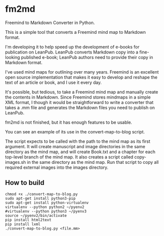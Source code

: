 fm2md
=====

Freemind to Markdown Converter in Python.

This is a simple tool that converts a Freemind mind map to Markdown format.

I'm developing it to help speed up the development of e-books for publication on LeanPub.
LeanPub converts Markdown copy into a fine-looking published e-book;
LeanPub authors need to provide their copy in Markdown format.

I've used mind maps for outlining over many years.
Freemind is an excellent open source implementation that makes it easy to develop and reshape the text of an article
or book, and I use it every day.

It's possible, but tedious, to take a Freemind mind map and manually create the contents in Markdown.
Since Freemind stores mindmaps in a simple XML format, I though it would be straightforward to write a converter
that takes a .mm file and generates the Markdown files you need to publish on LeanPub.

fm2md is not finished, but it has enough features to be usable.

You can see an example of its use in the convert-map-to-blog script.

The script expects to be called with the path to the mind map as its first argument.
It will create manuscript and image directories in the same directory as the mind map,
and will create Book.txt and a chapter for each top-level branch of the mind map.
It also creates a script called copy-images.sh in the same directory
as the mind map. Run that script to copy all required external images into the images directory.


## How to build

```
chmod +x ./convert-map-to-blog.py
sudo apt-get install python3-pip
sudo apt-get install python-virtualenv
virtualenv --python python2 ~/pyenv2
#virtualenv --python python3 ~/pyenv3
source ~/pyenv2/bin/activate
pip install html2text
pip install lxml
./convert-map-to-blog.py <file.mm>
```